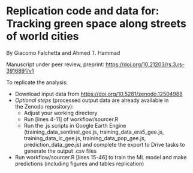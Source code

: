 # Replication code and data for: Tracking green space along streets of world cities

By Giacomo Falchetta and Ahmed T. Hammad 

Manuscript under peer review, preprint: https://doi.org/10.21203/rs.3.rs-3916891/v1

To replicate the analysis:

- Download input data from https://doi.org/10.5281/zenodo.12504988
- *Optional steps* (processed output data are already available in the Zenodo repository):
     - Adjust your working directory
     - Run [lines 4-11] of workflow/sourcer.R
     - Run the .js scripts in Google Earth Engine (training_data_sentinel_gee.js, training_data_era5_gee.js, training_data_lc_gee.js, training_data_pop_gee.js, prediction_data_gee.js) and complete the export to Drive tasks to generate the output .csv files
- Run workflow/sourcer.R [lines 15-46] to train the ML model and make predictions (including figures and tables replication)
